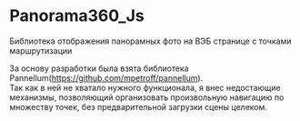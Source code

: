 # Panorama360_Js
Библиотека отображения панорамных фото на ВЭБ странице с точками маршрутизации

За основу разработки была взята библиотека Pannellum(https://github.com/mpetroff/pannellum). 
<br/>Так как в ней не хватало нужного функционала, я внес недостающие механизмы, позволяющий организовать произвольную навигацию по множеству точек, без предварительной загрузки сцены целеком.


